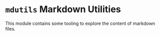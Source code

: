 # `mdutils` Markdown Utilities

This module contains some tooling to explore the content of markdown files.
